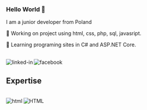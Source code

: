### Hello World :wave:
I am a junior developer from Poland

💼 Working on project using html, css, php, sql, javasript.

:open_book: Learning programing sites in C# and ASP.NET Core.

<br> [<img align="left" alt="linked-in" src="https://img.shields.io/badge/linkedin-%230077B5.svg?&style=for-the-badge&logo=linkedin&logoColor=white" />](https://www.linkedin.com/in/marek-wendlandt/)
[<img align="left" alt="facebook" src="https://img.shields.io/badge/facebook-%231877F2.svg?&style=for-the-badge&logo=facebook&logoColor=white" />](https://www.facebook.com/Marek.Wendlandt/)<br>

## Expertise

<br>
<img align="left" alt="html" src="https://img.shields.io/badge/html%20-%2320232a.svg?&style=for-the-badge&logo=html&logoColor=%2361DAFB" />
<img align="left" alt="HTML" src="https://img.shields.io/badge/html%20-FE7A16?logo=html&logoColor=white&style=for-the-badge" />
<br>

